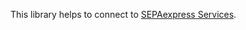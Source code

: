 ﻿This library helps to connect to [SEPAexpress Services](https://sepaexpress-prod-fx.azurewebsites.net/redoc).